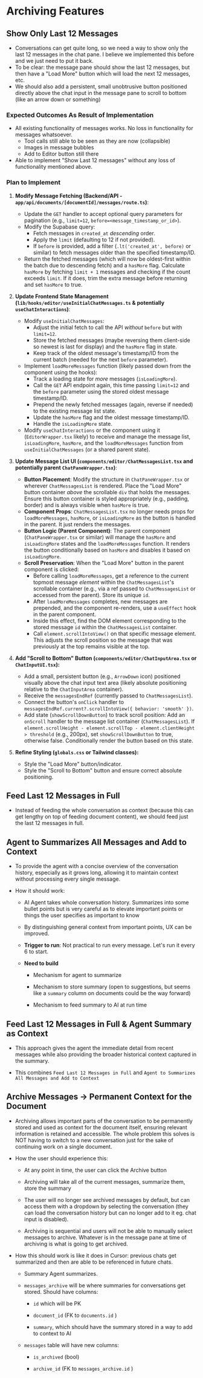 # Archiving Features

## Show Only Last 12 Messages
* Conversations can get quite long, so we need a way to show only the last 12 messages in the chat pane. I believe we implemented this before and we just need to put it back.
* To be clear: the message pane should show the last 12 messages, but then have a "Load More" button which will load the next 12 messages, etc. 
* We should also add a persistent, small unobtrusive button positioned directly above the chat input in the message pane to scroll to bottom (like an arrow down or something)

### Expected Outcomes As Result of Implementation
- All existing functionality of messages works. No loss in functionality for messages whatsoever.
    - Tool calls still able to be seen as they are now (collapsible)
    - Images in message bubbles
    - Add to Editor button still there
- Able to implement "Show Last 12 messages" without any loss of functionality mentioned above.

### Plan to Implement

1.  **Modify Message Fetching (Backend/API - `app/api/documents/[documentId]/messages/route.ts`)**:
    *   Update the `GET` handler to accept optional query parameters for pagination (e.g., `limit=12`, `before=<message_timestamp_or_id>`).
    *   Modify the Supabase query:
        *   Fetch messages in `created_at` *descending* order.
        *   Apply the `limit` (defaulting to 12 if not provided).
        *   If `before` is provided, add a filter (`.lt('created_at', before)` or similar) to fetch messages older than the specified timestamp/ID.
    *   Return the fetched messages (which will now be oldest-first within the batch due to descending fetch) and a `hasMore` flag. Calculate `hasMore` by fetching `limit + 1` messages and checking if the count exceeds `limit`. If it does, trim the extra message before returning and set `hasMore` to true.

2.  **Update Frontend State Management (`lib/hooks/editor/useInitialChatMessages.ts` & potentially `useChatInteractions`)**:
    *   Modify `useInitialChatMessages`:
        *   Adjust the initial fetch to call the API *without* `before` but with `limit=12`.
        *   Store the fetched messages (maybe reversing them client-side so newest is last for display) and the `hasMore` flag in state.
        *   Keep track of the oldest message's timestamp/ID from the current batch (needed for the next `before` parameter).
    *   Implement `loadMoreMessages` function (likely passed down from the component using the hooks):
        *   Track a loading state for *more* messages (`isLoadingMore`).
        *   Call the `GET` API endpoint again, this time passing `limit=12` and the `before` parameter using the stored oldest message timestamp/ID.
        *   Prepend the newly fetched messages (again, reverse if needed) to the existing message list state.
        *   Update the `hasMore` flag and the oldest message timestamp/ID.
        *   Handle the `isLoadingMore` state.
    *   Modify `useChatInteractions` or the component using it (`EditorWrapper.tsx` likely) to receive and manage the message list, `isLoadingMore`, `hasMore`, and the `loadMoreMessages` function from `useInitialChatMessages` (or a shared parent state).

3.  **Update Message List UI (`components/editor/ChatMessagesList.tsx` and potentially parent `ChatPaneWrapper.tsx`)**:
    *   **Button Placement**: Modify the structure in `ChatPaneWrapper.tsx` or wherever `ChatMessagesList` is rendered. Place the "Load More" button container *above* the scrollable `div` that holds the messages. Ensure this button container is styled appropriately (e.g., padding, border) and is always visible when `hasMore` is true.
    *   **Component Props**: `ChatMessagesList.tsx` no longer needs props for `loadMoreMessages`, `hasMore`, or `isLoadingMore` as the button is handled in the parent. It just renders the messages.
    *   **Button Logic (Parent Component)**: The parent component (`ChatPaneWrapper.tsx` or similar) will manage the `hasMore` and `isLoadingMore` states and the `loadMoreMessages` function. It renders the button conditionally based on `hasMore` and disables it based on `isLoadingMore`.
    *   **Scroll Preservation**: When the "Load More" button in the parent component is clicked:
        *   Before calling `loadMoreMessages`, get a reference to the current topmost message *element* within the `ChatMessagesList`'s scrollable container (e.g., via a ref passed to `ChatMessagesList` or accessed from the parent). Store its unique `id`.
        *   After `loadMoreMessages` completes, new messages are prepended, and the component re-renders, use a `useEffect` hook in the parent component.
        *   Inside this effect, find the DOM element corresponding to the stored message `id` within the `ChatMessagesList` container.
        *   Call `element.scrollIntoView()` on that specific message element. This adjusts the scroll position so the message that was previously at the top remains visible at the top.

4.  **Add "Scroll to Bottom" Button (`components/editor/ChatInputArea.tsx` or `ChatInputUI.tsx`):**
    *   Add a small, persistent button (e.g., `ArrowDown` icon) positioned visually above the chat input text area (likely absolute positioning relative to the `ChatInputArea` container).
    *   Receive the `messagesEndRef` (currently passed to `ChatMessagesList`).
    *   Connect the button's `onClick` handler to `messagesEndRef.current?.scrollIntoView({ behavior: 'smooth' })`.
    *   Add state (`showScrollDownButton`) to track scroll position: Add an `onScroll` handler to the message list container (`ChatMessagesList`). If `element.scrollHeight - element.scrollTop - element.clientHeight > threshold` (e.g., 200px), set `showScrollDownButton` to true, otherwise false. Conditionally render the button based on this state.

5.  **Refine Styling (`globals.css` or Tailwind classes):**
    *   Style the "Load More" button/indicator.
    *   Style the "Scroll to Bottom" button and ensure correct absolute positioning.

## Feed Last 12 Messages in Full
* Instead of feeding the whole conversation as context (because this can get lengthy on top of feeding document content), we should feed just the last 12 messages in full.

## Agent to Summarizes All Messages and Add to Context

* To provide the agent with a concise overview of the conversation history, especially as it grows long, allowing it to maintain context without processing every single message.

* How it should work:

  * AI Agent takes whole conversation history. Summarizes into some bullet points but is very careful as to elevate important points or things the user specifies as important to know

  * By distinguishing general context from important points, UX can be improved.

  * **Trigger to run**: Not practical to run every message. Let's run it every 6 to start.

  * **Need to build**

    * Mechanism for agent to summarize

    * Mechanism to store summary (open to suggestions, but seems like a `summary` column on documents could be the way forward)

    * Mechanism to feed summary to AI at run time

## Feed Last 12 Messages in Full & Agent Summary as Context

* This approach gives the agent the immediate detail from recent messages while also providing the broader historical context captured in the summary.

* This combines `Feed Last 12 Messages in Full` and `Agent to Summarizes All Messages and Add to Context`

## Archive Messages -> Permanent Context for the Document

* Archiving allows important parts of the conversation to be permanently stored and used as context for the document itself, ensuring relevant information is retained and accessible. The whole problem this solves is NOT having to switch to a new conversation just for the sake of continuing work on a single document.

* How the user should experience this:

  * At any point in time, the user can click the Archive button

  * Archiving will take all of the current messages, summarize them, store the summary

  * The user will no longer see archived messages by default, but can access them with a dropdown by selecting the conversation (they can load the conversation history but can no longer add to it eg. chat input is disabled).

  * Archiving is sequential and users will not be able to manually select messages to archive. Whatever is in the message pane at time of archiving is what is going to get archived.

* How this should work is like it does in Cursor: previous chats get summarized and then are able to be referenced in future chats.

  * Summary Agent summarizes.

  * `messages_archive` will be where summaries for conversations get stored. Should have columns:

    * `id` which will be PK

    * `document_id` (FK to `documents.id` )

    * `summary`, which should have the summary stored in a way to add to context to AI

  * `messages` table will have new columns:

    * `is_archived` (bool)

    * `archive_id` (FK to `messages_archive.id` )
